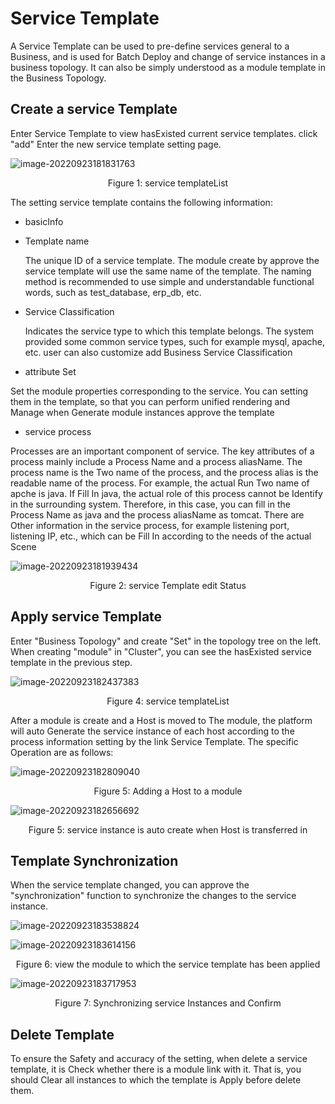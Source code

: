  # Service Template 

 A Service Template can be used to pre-define services general to a Business, and is used for Batch Deploy and change of service instances in a business topology.  It can also be simply understood as a module template in the Business Topology. 

 ## Create a service Template 

 Enter Service Template to view hasExisted current service templates.  click "add" Enter the new service template setting page. 

 ![image-20220923181831763](media/image-20220923181831763.png) 
 <center>Figure 1: service templateList</center> 

 The setting service template contains the following information: 

 - basicInfo 

  - Template name 

    The unique ID of a service template. The module create by approve the service template will use the same name of the template.  The naming method is recommended to use simple and understandable functional words, such as test_database, erp_db, etc. 

  - Service Classification 

    Indicates the service type to which this template belongs. The system provided some common service types, such for example mysql, apache, etc. user can also customize add Business Service Classification 

 - attribute Set 

  Set the module properties corresponding to the service. You can setting them in the template, so that you can perform unified rendering and Manage when Generate module instances approve the template 

 - service process 

  Processes are an important component of service.  The key attributes of a process mainly include a Process Name and a process aliasName. The process name is the Two name of the process, and the process alias is the readable name of the process.  For example, the actual Run Two name of apche is java. If Fill In java, the actual role of this process cannot be Identify in the surrounding system. Therefore, in this case, you can fill in the Process Name as java and the process aliasName as tomcat.  There are Other information in the service process, for example listening port, listening IP, etc., which can be Fill In according to the needs of the actual Scene 

 ![image-20220923181939434](media/image-20220923181939434.png) 
 <center>Figure 2: service Template edit Status</center> 

 ## Apply service Template 

 Enter "Business Topology" and create "Set" in the topology tree on the left. When creating "module" in "Cluster", you can see the hasExisted service template in the previous step. 

 ![image-20220923182437383](media/image-20220923182437383.png) 
 <center>Figure 4: service templateList</center> 

 After a module is create and a Host is moved to The module, the platform will auto Generate the service instance of each host according to the process information setting by the link Service Template. The specific Operation are as follows: 

 ![image-20220923182809040](media/image-20220923182809040.png) 
 <center>Figure 5: Adding a Host to a module</center> 

 ![image-20220923182656692](media/image-20220923182656692.png) 
 <center>Figure 5: service instance is auto create when Host is transferred in</center> 

 ## Template Synchronization 

 When the service template changed, you can approve the "synchronization" function to synchronize the changes to the service instance. 

 ![image-20220923183538824](media/image-20220923183538824.png) 

 ![image-20220923183614156](media/image-20220923183614156.png) 
 <center>Figure 6: view the module to which the service template has been applied</center> 

 ![image-20220923183717953](media/image-20220923183717953.png) 
 <center>Figure 7: Synchronizing service Instances and Confirm</center> 

 ## Delete Template 

 To ensure the Safety and accuracy of the setting, when delete a service template, it is Check whether there is a module link with it.  That is, you should Clear all instances to which the template is Apply before delete them. 